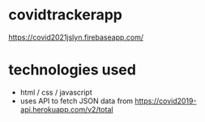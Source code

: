 # covidtrackerapp


https://covid2021jslyn.firebaseapp.com/

# technologies used

- html / css / javascript
- uses API to fetch JSON data from https://covid2019-api.herokuapp.com/v2/total

